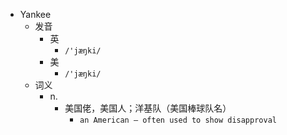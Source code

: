 - Yankee
  - 发音
    - 英
      - `/'jæŋki/`
    - 美
      - `/'jæŋki/`
  - 词义
    - n.
      - 美国佬，美国人；洋基队（美国棒球队名）
        - `an American – often used to show disapproval`
